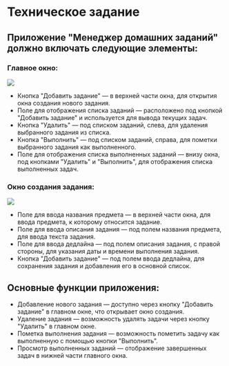 

# Техническое задание
 ## Приложение "Менеджер домашних заданий" должно включать следующие элементы:
### Главное окно:
![](https://i.imgur.com/DLAkZ0h.png)
* Кнопка "Добавить задание" — в верхней части окна, для открытия окна создания нового задания.
* Поле для отображения списка заданий — расположено под кнопкой "Добавить задание" и используется для вывода текущих задач.
* Кнопка "Удалить" — под списком заданий, слева, для удаления выбранного задания из списка.
* Кнопка "Выполнить" — под списком заданий, справа, для пометки выбранного задания как выполненного.
* Поле для отображения списка выполненных заданий — внизу окна, под кнопками "Удалить" и "Выполнить", для отображения списка выполненных задач.
### Окно создания задания:
![](https://i.imgur.com/VdoZ8bF.png)
* Поле для ввода названия предмета — в верхней части окна, для ввода предмета, к которому относится задание.
* Поле для ввода описания задания — под полем названия предмета, для ввода текста задания.
* Поле для ввода дедлайна — под полем описания задания, с правой стороны, для указания даты и времени выполнения задания.
* Кнопка "Добавить задание" — под полем ввода дедлайна, для сохранения задания и добавления его в основной список.
## Основные функции приложения:
* Добавление нового задания — доступно через кнопку "Добавить задание" в главном окне, что открывает окно создания.
* Удаление задания — возможность удалять задачи через кнопку "Удалить" в главном окне.
* Пометка выполнения задания — возможность пометить задачу как выполненную с помощью кнопки "Выполнить".
* Просмотр выполненных заданий — отображение завершенных задач в нижней части главного окна.
